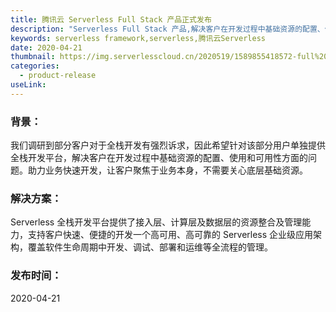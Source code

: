 ```yaml
---
title: 腾讯云 Serverless Full Stack 产品正式发布
description: "Serverless Full Stack 产品,解决客户在开发过程中基础资源的配置、使用和可用性方面的问题"
keywords: serverless framework,serverless,腾讯云Serverless
date: 2020-04-21
thumbnail: https://img.serverlesscloud.cn/2020519/1589855418572-full%20stack.png
categories:
  - product-release 
useLink: 
---
```


### 背景：
我们调研到部分客户对于全栈开发有强烈诉求，因此希望针对该部分用户单独提供全栈开发平台，解决客户在开发过程中基础资源的配置、使用和可用性方面的问题。助力业务快速开发，让客户聚焦于业务本身，不需要关心底层基础资源。


### 解决方案：
Serverless 全栈开发平台提供了接入层、计算层及数据层的资源整合及管理能力，支持客户快速、便捷的开发一个高可用、高可靠的 Serverless 企业级应用架构，覆盖软件生命周期中开发、调试、部署和运维等全流程的管理。


### 发布时间：
2020-04-21


